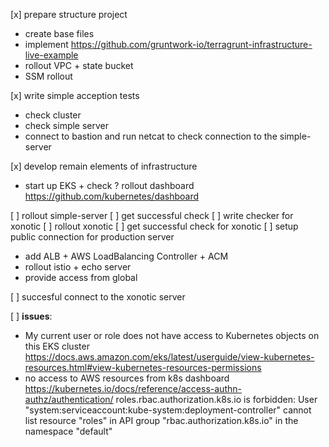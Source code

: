 [x] prepare structure project
  + create base files
  + implement https://github.com/gruntwork-io/terragrunt-infrastructure-live-example
  + rollout VPC + state bucket
  + SSM rollout

[x] write simple acception tests
  + check cluster
  + check simple server 
  + connect to bastion and run netcat to check connection to the simple-server 

[x] develop remain elements of infrastructure 
  + start up EKS + check
  ? rollout dashboard https://github.com/kubernetes/dashboard

[ ] rollout simple-server
[ ] get successful check
[ ] write checker for xonotic
[ ] rollout xonotic
[ ] get successful check for xonotic
[ ] setup public connection for production server
  - add ALB + AWS LoadBalancing Controller + ACM
  - rollout istio + echo server
  - provide access from global

[ ] succesful connect to the xonotic server


[ ] <b>issues</b>:
- My current user or role does not have access to Kubernetes objects on this EKS cluster
  https://docs.aws.amazon.com/eks/latest/userguide/view-kubernetes-resources.html#view-kubernetes-resources-permissions
- no access to AWS resources from k8s dashboard
  https://kubernetes.io/docs/reference/access-authn-authz/authentication/
  roles.rbac.authorization.k8s.io is forbidden: User "system:serviceaccount:kube-system:deployment-controller" cannot list resource "roles" in API group "rbac.authorization.k8s.io" in the namespace "default"